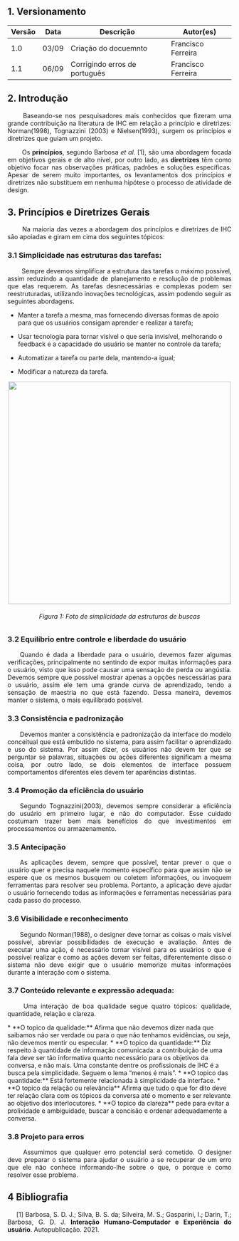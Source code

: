 ## 1. Versionamento
|Versão|Data|Descrição|Autor(es)|
|------|----|---------|---------|
|1.0|03/09|Criação do docuemnto| Francisco Ferreira|
|1.1|06/09|Corrigindo erros de português| Francisco Ferreira|

## 2. Introdução

<p align = "justify"> &emsp;&emsp; Baseando-se nos pesquisadores mais conhecidos que fizeram uma grande contribuição na literatura de IHC em relação a princípio e diretrizes: Norman(1998), Tognazzini (2003) e Nielsen(1993), surgem os princípios e diretrizes que guiam um projeto.</p>
<p align = "justify"> &emsp;&emsp; Os <b>princípios</b>, segundo Barbosa <i>et al.</i> [1], são uma abordagem focada em objetivos gerais e de alto nível, por outro lado, as <b>diretrizes</b> têm como objetivo focar nas observações práticas, padrões e soluções específicas. Apesar de serem muito importantes, os levantamentos dos princípios e diretrizes não substituem em nenhuma hipótese o processo de atividade de design.</p>

## 3. Princípios e Diretrizes Gerais
<p align = "justify"> &emsp;&emsp; Na maioria das vezes a abordagem dos princípios e diretrizes de IHC são apoiadas e giram em cima dos seguintes tópicos:</p>

### 3.1 Simplicidade nas estruturas das tarefas: 

<p align = "justify"> &emsp;&emsp; Sempre devemos simplificar a estrutura das tarefas o máximo possível, assim reduzindo a quantidade de planejamento e resolução de problemas que elas requerem. As tarefas desnecessárias e complexas podem ser reestruturadas, utilizando inovações tecnológicas, assim podendo seguir as seguintes abordagens.</p>

* Manter a tarefa a mesma, mas fornecendo diversas formas de apoio para que os usuários consigam aprender e realizar a tarefa; 

* Usar tecnologia para tornar visível o que seria invisível, melhorando o feedback e a capacidade do usuário se manter no controle da tarefa; 

* Automatizar a tarefa ou parte dela, mantendo-a igual; 

* Modificar a natureza da tarefa.

<center>
<img src="../../images/principios_de_diretrizes/1.png" width="500px">
<h6 align = "center">Figura 1: Foto de simplicidade da estruturas de buscas</h6>
</center>

### 3.2 Equilíbrio entre controle e liberdade do usuário
<p align = "justify"> &emsp;&emsp;Quando é dada a liberdade para o usuário, devemos fazer algumas verificações, principalmente no sentindo de expor muitas informações para o usuário, visto que isso pode causar uma sensação de perda ou angústia. Devemos sempre que possível mostrar apenas a opções nescessárias para o usuário, assim ele tem uma grande curva de aprendizado, tendo a sensação de maestria no que está fazendo. Dessa maneira, devemos manter o sistema, o mais equilibrado possível.
</p>

### 3.3 Consistência e padronização
<p align = "justify"> &emsp;&emsp;Devemos manter a consistência e padronização da interface do modelo conceitual que está embutido no sistema, para assim facilitar o aprendizado e uso do sistema. Por assim dizer, os usuários não devem ter que se perguntar se palavras, situações ou ações diferentes significam a mesma coisa, por outro lado, se dois elementos de interface possuem comportamentos diferentes eles devem ter aparências distintas.</p>

### 3.4 Promoção da eficiência do usuário
<p align = "justify"> &emsp;&emsp;Segundo Tognazzini(2003), devemos sempre considerar a eficiência do usuário em primeiro lugar, e não do computador. Esse cuidado costumam trazer bem mais benefícios do que investimentos em processamentos ou armazenamento.
</p>

### 3.5 Antecipação 
<p align = "justify"> &emsp;&emsp;As aplicações devem, sempre que possível, tentar prever o que o usuário quer e precisa naquele momento específico para que assim não se espere que os mesmos busquem ou coletem informações, ou invoquem ferramentas para resolver seu problema. Portanto, a aplicação deve ajudar o usuário fornecendo todas as informações e ferramentas necessárias para cada passo do processo.</p>

### 3.6 Visibilidade e reconhecimento 
<p align = "justify"> &emsp;&emsp;Segundo Norman(1988), o designer deve tornar as coisas o mais visível possível, abreviar possibilidades de execução e avaliação. Antes de executar uma ação, é necessário tornar visível para os usuários o que é possível realizar e como as ações devem ser feitas, diferentemente disso o sistema não deve exigir que o usuário memorize muitas informações durante a interação com o sistema.</p>

### 3.7 Conteúdo relevante e expressão adequada:
<p align = "justify"> &emsp;&emsp; Uma interação de boa qualidade segue quatro tópicos: qualidade, quantidade, relação e clareza.</p>
* **O topico da qualidade:** Afirma que não devemos dizer nada que saibamos não ser verdade ou para o que não tenhamos evidências, ou seja, não devemos mentir ou especular. 
* **O topico da quantidade:** Diz respeito à quantidade de informação comunicada: a contribuição de uma fala deve ser tão informativa quanto necessário para os objetivos da conversa, e não mais. Uma constante dentre os profissionais de IHC é a busca pela simplicidade. Seguem o lema “menos é mais”.
* **O topico das quantidade:** Está fortemente relacionada à simplicidade da interface. 
* **O topico da relação ou relevância** Afirma que tudo o que for dito deve ter relação clara com os tópicos da conversa até o momento e ser relevante ao objetivo dos interlocutores. 
* **O topico da clareza** pede para evitar a prolixidade e ambiguidade, buscar a concisão e ordenar adequadamente a conversa.

### 3.8 Projeto para erros
<p align = "justify"> &emsp;&emsp; Assumimos que qualquer erro potencial será cometido. O designer deve preparar o sistema para ajudar o usuário a se recuperar de um erro que ele não conhece informando-lhe sobre o que, o porque e como resolver esse problema.</p>

## 4 Bibliografia
<p style="text-align: justify; text-indent: 20px">[1] Barbosa, S. D. J.; Silva, B. S. da; Silveira, M. S.; Gasparini, I.; Darin, T.; Barbosa, G. D. J. <b>Interação Humano-Computador e Experiência do usuário</b>. Autopublicação. 2021.</p>
